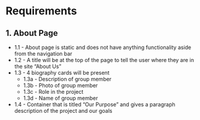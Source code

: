 # Requirements

## 1. About Page

  - 1.1 - About page is static and does not have anything functionality aside from the navigation bar
  - 1.2 - A title will be at the top of the page to tell the user where they are in the site “About Us”
  - 1.3 - 4 biography cards will be present
    - 1.3a - Description of group member
    - 1.3b - Photo of group member
    - 1.3c - Role in the project
    - 1.3d - Name of group member
  - 1.4 - Container that is titled “Our Purpose” and gives a paragraph description of the project and our goals